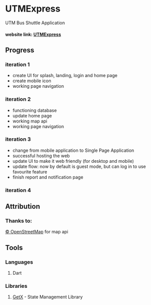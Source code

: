# UTMExpress

UTM Bus Shuttle Application
#### website link: [UTMExpress](https://utmexpress.web.app/)


## Progress
### iteration 1
- create UI for splash, landing, login and home page
- create mobile icon
- working page navigation

### iteration 2
- functioning database
- update home page
- working map api
- working page navigation

### iteration 3
- change from mobile application to Single Page Application
- successful hosting the web
- update UI to make it web friendly (for desktop and mobile)
- update flow: now by default is guest mode, but can log in to use favourite feature
- finish report and notification page

### iteration 4

## Attribution
### Thanks to:
[© OpenStreetMap](https://www.openstreetmap.org/) for map api

## Tools 
### Languages
1) Dart

### Libraries
1) [GetX](https://pub.dev/packages/get) - State Management Library
